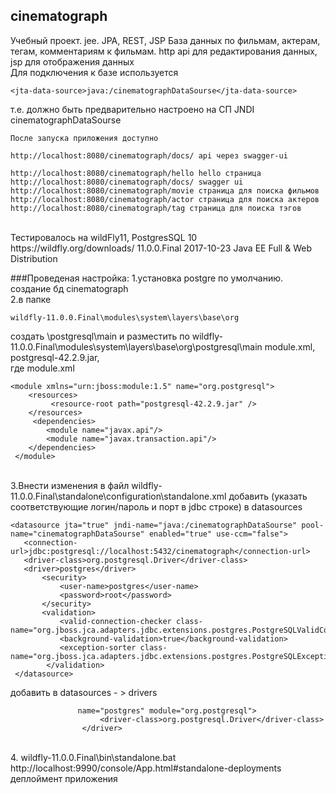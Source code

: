 ## cinematograph
Учебный проект. jee.
JPA, REST, JSP
База данных по фильмам, актерам, тегам, комментариям к фильмам.
http api для редактирования данных, jsp для отображения данных
<br>
Для подключения к базе используется
   
    <jta-data-source>java:/cinematographDataSourse</jta-data-source>
    
т.е. должно быть предварительно настроено на СП JNDI cinematographDataSourse     

    После запуска приложения доступно
    
    http://localhost:8080/cinematograph/docs/ api через swagger-ui
    
    http://localhost:8080/cinematograph/hello hello страница
    http://localhost:8080/cinematograph/docs/ swagger ui
    http://localhost:8080/cinematograph/movie страница для поиска фильмов
    http://localhost:8080/cinematograph/actor страница для поиска актеров
    http://localhost:8080/cinematograph/tag страница для поиска тэгов
<br>
Тестировалось на wildFly11, PostgresSQL 10
<br>
https://wildfly.org/downloads/ 11.0.0.Final	2017-10-23	Java EE Full & Web Distribution

###Проведеная настройка:
1.установка postgre по умолчанию. создание бд cinematograph
<br>
2.в папке

    wildfly-11.0.0.Final\modules\system\layers\base\org     

создать \postgresql\main и разместить по wildfly-11.0.0.Final\modules\system\layers\base\org\postgresql\main
module.xml, postgresql-42.2.9.jar,
<br>
где
module.xml
    
    <module xmlns="urn:jboss:module:1.5" name="org.postgresql">
        <resources>
             <resource-root path="postgresql-42.2.9.jar" />
        </resources>
         <dependencies>
            <module name="javax.api"/>
            <module name="javax.transaction.api"/>
        </dependencies>
     </module>
<br>     
3.Внести изменения в файл wildfly-11.0.0.Final\standalone\configuration\standalone.xml
добавить (указать соответствующие логин/пароль и порт в jdbc строке) в datasources

    <datasource jta="true" jndi-name="java:/cinematographDataSourse" pool-name="cinematographDataSourse" enabled="true" use-ccm="false">
       <connection-url>jdbc:postgresql://localhost:5432/cinematograph</connection-url>
       <driver-class>org.postgresql.Driver</driver-class>
       <driver>postgres</driver>
           <security>
               <user-name>postgres</user-name>
               <password>root</password>
           </security>
           <validation>
               <valid-connection-checker class-name="org.jboss.jca.adapters.jdbc.extensions.postgres.PostgreSQLValidConnectionChecker"/>
               <background-validation>true</background-validation>
               <exception-sorter class-name="org.jboss.jca.adapters.jdbc.extensions.postgres.PostgreSQLExceptionSorter"/>
            </validation>
     </datasource>
                
добавить в datasources - > drivers

                   name="postgres" module="org.postgresql">
                        <driver-class>org.postgresql.Driver</driver-class>
                    </driver>
      
 <br>                   
 4. wildfly-11.0.0.Final\bin\standalone.bat
 <br>
 http://localhost:9990/console/App.html#standalone-deployments деплоймент приложения

